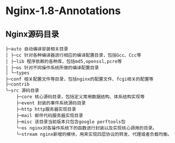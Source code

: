 # Nginx-1.8-Annotations

## Nginx源码目录
   
    ├─auto 自动编译安装相关目录
    │ ├─cc 针对各种编译器进行相应的编译配置目录，包括Gcc、Ccc等
    │ ├─lib 程序依赖的各种库，包括md5,openssl,pcre等
    │ ├─os 针对不同操作系统所做的编译配置目录
    │ └─types
    ├─conf 相关配置文件等目录，包括nginx的配置文件、fcgi相关的配置等
    ├─contrib
    └─src 源码目录
        ├─core 核心源码目录，包括定义常用数据结构、体系结构实现等
        ├─event 封装的事件系统源码目录
        ├─http http服务器实现目录
        ├─mail 邮件代码服务器实现目录
        ├─misc 该目录当前版本只包含google perftools包
        └─os nginx对各操作系统下的函数进行封装以及实现核心调用的目录。
        └─stream nginx新增的模块，用来实现四层协议的转发、代理或者负载均衡。


